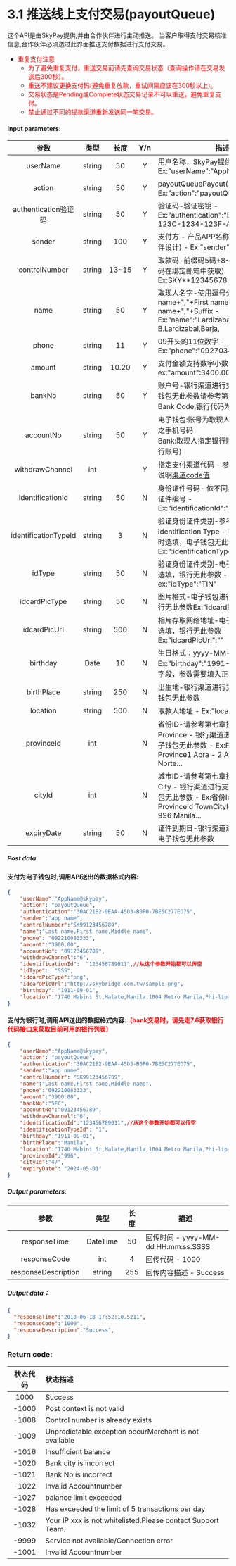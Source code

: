 # 3.1    推送线上支付交易(payoutQueue)
这个API是由SkyPay提供,并由合作伙伴进行主动推送。
当客户取得支付交易核准信息,合作伙伴必须透过此界面推送支付数据进行支付交易。

- <font color = red>重复支付注意 </font>
    - <font color = red>为了避免重复支付，重送交易前请先查询交易状态（查询操作请在交易发送后300秒）。</font>
    - <font color = red>重送不建议更换支付码(避免重复放款，重试间隔应该在300秒以上)。</font>
    - <font color = red>交易状态是Pending或Complete状态交易记录不可以重送，避免重复支付。</font>
    - <font color = red>禁止通过不同的提款渠道重新发送同一笔交易。</font>

#### Input parameters:
|       参数                | 类型         |   长度       |  Y/n|     描述    |
|:-------------------------:|:-----------:|     :------:     |   :-----:       |-----------|   
|userName |string|50|Y|用户名称，SkyPay提供 - Ex:"userName":"AppName@skypay"|
|action     |   string  | 50   |  Y  |payoutQueuePayout(固定参数值) - Ex:"action":"payoutQueue"|
|authentication验证码|string |50| Y|验证码-验证密钥 - Ex:"authentication":"E1234567-123C-1234-123F-A12345670"|
|sender  |string|100|  Y  |支付方 - 产品APP名称(必填：由合作伙伴设计) - Ex:"sender":"APP NAME"|
|controlNumber   | string | 13~15 |  Y |取款码-前缀码5码+8~10个数字（前缀码在绑定邮箱中获取） - Ex:SKY**12345678|
|name |string |50|  Y  |取现人名字-使用逗号分割。  - Last name+","+First name+","+Middle name+","+Suffix - Ex:"name":"Lardizabal,Mary Annalou B.Lardizabal,Berja,|
|phone|string|11 |  Y |09开头的11位数字  - Ex:"phone":"09270348095"|
|amount|string|10.20  |    Y   |支付金额支持数字小数位两位 -  ex:"amount":3400.00|
|bankNo|string |50| Y |账户号-银行渠道进行支付时必填，电子钱包无此参数请参考第七章接口7.6 Get Bank Code,银行代码为3位的字符|
|accountNo  |string |50| Y |电子钱包:账号为取现人09开头11位长度之手机号码 <br>Bank:取现人指定银行账号,(指定有效之银行账号)|
|withdrawChannel|int||  Y| 指定支付渠道代码 - 参考第九章管道详细说明[渠道code值](/src/Paymentpipeline/Paymentpipeline.md)|
|identificationId  |string|        50  |  N       |身份证件号码- 依不同身份验证方式,持有证件编号 - Ex:"identificationId":"442301922000"|
|identificationTypeId  |string |3|   N  |验证身份证件类别-参考7.3 Get Identification Type - 银行渠道进行支付时选填，电子钱包无此参数 - Ex:":identificationTypeId":"2"|
|idType  |string|50| N  |验证身份证件类别-电子钱包进行支付时选填，银行无此参数 - ex:"idType":"TIN"|
|idcardPicType  |string|50|     N   |图片格式-电子钱包进行支付时选填，银行无此参数Ex:"idcardPicType":"jpg"|
|idcardPicUrl  |string |500| N  |相片存取网络地址-电子钱包进行支付时选填，银行无此参数Ex:"idcardPicUrl":""|
|birthday  |Date|10|  N     |生日格式：yyyy-MM-dd - Ex:"birthday":"1991-10-02" -  写入此字段，参数需要填入正确格式|
|birthPlace  |string|250|  N  |出生地-银行渠道进行支付时选填，电子钱包无此参数|
|location  |string |500|N |取款人地址 - Ex:"location":manila"|
|provinceId |int| |  N   |省份ID-请参考第七章接口7.5 Get Province - 银行渠道进行支付时选填，电子钱包无此参数 - Ex:ProvinceId	Province1	Abra  - 2	Agusan del Norte…|
|cityId  |int||   N   |城巿ID-请参考第七章接口7.4 Get Town City - 银行渠道进行支付时选填，电子钱包无此参数 -  Ex:省份Id城巿Id城巿名称 - ProvinceId TownCityId	TownCity47	996	Manila…|
|expiryDate  |string |50| N|证件到期日-银行渠道进行支付时选填，电子钱包无此参数|

##### Post data
#### 支付为电子钱包时,调用API送出的数据格式内容:
```json
{
    "userName":"AppName@skypay",
    "action": "payoutQueue",
    "authentication":"30AC21B2-9EAA-4503-B0F0-7BE5C277ED75",
    "sender":"app name",
    "controlNumber":"SK99123456789",
    "name":"Last name,First name,Middle name",
    "phone": "092210083333",
    "amount":"3900.00",
    "accountNo": "09123456789",
    "withdrawChannel":"6",
    "identificationId":  "123456789011",//从这个参数开始都可以传空
    "idType":  "SSS",
    "idcardPicType":"png",
    "idcardPicUrl":"http://skybridge.com.tw/sample.png",
    "birthday": "1911-09-01",
    "location":"1740 Mabini St,Malate,Manila,1004 Metro Manila,Phi-líp-pin"
}
```


#### 支付为银行时,调用API送出的数据格式内容:<font color = red>（bank交易时，请先走7.6获取银行代码接口来获取目前可用的银行列表） </font>
```json
{
    "userName":"AppName@skypay",
    "action": "payoutQueue",
    "authentication":"30AC21B2-9EAA-4503-B0F0-7BE5C277ED75",
    "sender":"app name",
    "controlNumber": "SK99123456789",
    "name":"Last name,First name,Middle name",
    "phone":"092210083333",
    "amount":"3900.00",
    "bankNo":"SEC",
    "accountNo":"09123456789",
    "withdrawChannel":"6",
    "identificationId":"123456789011",//从这个参数开始都可以传空
    "identificationTypeId": "1",
    "birthday":"1911-09-01",
    "birthPlace":"Manila",
    "location":"1740 Mabini St,Malate,Manila,1004 Metro Manila,Phi-líp-pin",
    "provinceId":"996",
    "cityId":"47",
    "expiryDate": "2024-05-01"
}
```

##### Output parameters:

| 参数                        |    类型     | 长度    |描述|
| :-------------------------: | :-----------: |:-----:|--------------------------------|   
|responseTime  |DateTime|50|回传时间  -  yyyy-MM-dd HH:mm:ss.SSSS|
|responseCode  |int|4|回传代码  -  1000|
|responseDescription  |string|255|回传内容描述  -  Success|

##### Output data：
```json
{
  "responseTime":"2018-06-18 17:52:10.5211",
  "responseCode":"1000",
  "responseDescription":"Success",
}
```

### Return code:

| 状态代码                        |   状态描述    | 
| :-------------------------: | :----------- |
|1000|Success|
|-1000|Post context is not valid|
|-1008|Control number is already exists|
|-1009|Unpredictable exception occurMerchant is not available|
|-1016|Insufficient balance|
|-1020|Bank city is incorrect|
|-1021|Bank No is incorrect|
|-1022|Invalid Accountnumber|
|-1027|balance limit exceeded|
|-1028|Has exceeded the limit of 5 transactions per day|
|-1032|Your IP xxx is not whitelisted.Please contact Support Team.|
|-9999|Service not available/Connection error|
|-1001|Invalid Accountnumber|


